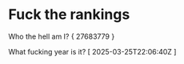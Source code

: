 # Fuck the rankings

Who the hell am I?
{ 27683779 }

What fucking year is it?
[ 2025-03-25T22:06:40Z ]
